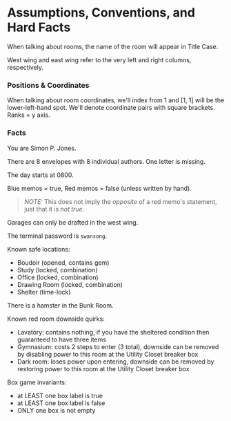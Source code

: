 # Assumptions, Conventions, and Hard Facts

When talking about rooms, the name of the room will appear in Title Case.

West wing and east wing refer to the very left and right columns, respectively.

### Positions & Coordinates

When talking about room coordinates, we'll index from 1 and [1, 1] will be the lower-left-hand spot. We'll denote coordinate pairs with square brackets. Ranks = y axis.

### Facts

You are Simon P. Jones.

There are 8 envelopes with 8 individual authors. One letter is missing.

The day starts at 0800.

Blue memos = true, Red memos = false (unless written by hand).

> _NOTE:_ This does not imply the _opposite_ of a red memo's statement, just that it is _not true._

Garages can only be drafted in the west wing.

The terminal password is `swansong`.

Known safe locations:
- Boudoir (opened, contains gem)
- Study (locked, combination)
- Office (locked, combination)
- Drawing Room (locked, combination)
- Shelter (time-lock)

There is a hamster in the Bunk Room.

Known red room downside quirks:
- Lavatory: contains nothing, if you have the sheltered condition then guaranteed to have three items
- Gymnasium: costs 2 steps to enter (3 total), downside can be removed by disabling power to this room at the Utility Closet breaker box
- Dark room: loses power upon entering, downside can be removed by restoring power to this room at the Utility Closet breaker box

Box game invariants:
- at LEAST one box label is true
- at LEAST one box label is false
- ONLY one box is not empty
